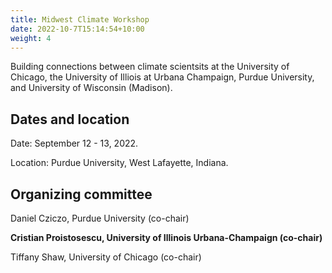 ```yaml
---
title: Midwest Climate Workshop
date: 2022-10-7T15:14:54+10:00
weight: 4
---
```


Building connections between climate scientsits at the University of Chicago, the University of Illiois at Urbana Champaign, Purdue University, and University of Wisconsin (Madison).

## Dates and location
Date: September 12 - 13, 2022.

Location: Purdue University, West Lafayette, Indiana.

## Organizing committee
Daniel Cziczo, Purdue University (co-chair)

**Cristian Proistosescu, University of Illinois Urbana-Champaign (co-chair)**

Tiffany Shaw, University of Chicago (co-chair)